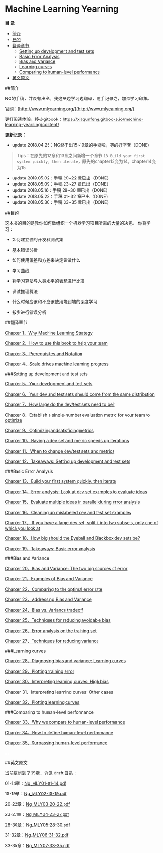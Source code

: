# Machine Learning Yearning

**目  录**

* [简介](#简介)
* [目的](#目的)
* [翻译章节](#翻译章节)
    * [Setting up development and test sets](#setting-up-development-and-test-sets)
    * [Basic Error Analysis](#basic-error-analysis)
    * [Bias and Variance](#bias-and-variance)
    * [Learning curves](#learning-curves)
    * [Comparing to human-level performance](#comparing-to-human-level-performance)
* [英文原文](#英文原文)

##简介

NG的手稿，并没有出全。我这里边学习边翻译，随手记录之，加深学习印象。 

官网：[http://www.mlyearning.org/](http://www.mlyearning.org/)

更好阅读体验，移步gitbook：https://xiaqunfeng.gitbooks.io/machine-learning-yearning/content/

**更新记录：**

- update 2018.04.25：NG终于出15~19章的手稿啦，等的好辛苦（DONE）

> Tips：在原先的12章和13章之间新增一个章节 `13 Build your first system quickly, then iterate`，原先的chapter13变为14，chapter14变为15

- update 2018.05.02：手稿 20~22 章已出（DONE）
- update 2018.05.09：手稿 23~27 章已出（DONE）
- update 2018.05.16：手稿 28~30 章已出（DONE）
- update 2018.05.23：手稿 31~32 章已出（DONE）
- update 2018.05.30：手稿 33~35 章已出（DONE）

##目的

这本书的目的是教你如何做组织一个机器学习项目所需的大量的决定。 你将学习：

* 如何建立你的开发和测试集

* 基本错误分析

* 如何使用偏差和方差来决定该做什么

* 学习曲线

* 将学习算法与人类水平的表现进行比较

* 调试推理算法

* 什么时候应该和不应该使用端到端的深度学习

* 按步进行错误分析

##翻译章节

[Chapter 1、Why Machine Learning Strategy](chapter1.md)

[Chapter 2、How to use this book to help your team](chapter2.md)

[Chapter 3、Prerequisites and Notation](chapter3.md)

[Chapter 4、Scale drives machine learning progress](chapter4.md)

###Setting up development and test sets

[Chapter 5、Your development and test sets](chapter5.md)

[Chapter 6、Your dev and test sets should come from the same distribution](chapter6.md)

[Chapter 7、How large do the dev/test sets need to be?](chapter7.md)

[Chapter 8、Establish a single-number evaluation metric for your team to optimize](chapter8.md)

[Chapter 9、Optimizingandsatisficingmetrics](chapter9.md)

[Chapter 10、Having a dev set and metric speeds up iterations](chapter10.md)

[Chapter 11、When to change dev/test sets and metrics](chapter11.md)

[Chapter 12、Takeaways: Setting up development and test sets](chapter12.md)

###Basic Error Analysis

[Chapter 13、Build your first system quickly, then iterate](chapter13.md)

[Chapter 14、Error analysis: Look at dev set examples to evaluate ideas](chapter14.md)

[Chapter 15、Evaluate multiple ideas in parallel during error analysis](chapter15.md)

[Chapter 16、Cleaning up mislabeled dev and test set examples](chapter16.md)

[Chapter 17、 If you have a large dev set, split it into two subsets, only one of which you look at](chapter17.md)

[Chapter 18、How big should the Eyeball and Blackbox dev sets be?](chapter18.md)

[Chapter 19、Takeaways: Basic error analysis](chapter19.md)

###Bias and Variance

[Chapter 20、Bias and Variance: The two big sources of error](chapter20.md)

[Chapter 21、Examples of Bias and Variance](chapter21.md)

[Chapter 22、Comparing to the optimal error rate](chapter22.md)

[Chapter 23、Addressing Bias and Variance](chapter23.md)

[Chapter 24、Bias vs. Variance tradeoff](chapter24.md)

[Chapter 25、Techniques for reducing avoidable bias](chapter25.md)

[Chapter 26、Error analysis on the training set](chapter26.md)

[Chapter 27、Techniques for reducing variance](chapter27.md)

###Learning curves

[Chapter 28、Diagnosing bias and variance: Learning curves](chapter28.md)

[Chapter 29、Plotting training error](chapter29.md)

[Chapter 30、Interpreting learning curves: High bias](chapter30.md)

[Chapter 31、Interpreting learning curves: Other cases](chapter31.md)

[Chapter 32、Plotting learning curves](chapter32.md)

###Comparing to human-level performance

[Chapter 33、Why we compare to human-level performance](chapter33.md)

[Chapter 34、How to define human-level performance](chapter34.md)

[Chapter 35、Surpassing human-level performance](chapter35.md)

...

##英文原文

当前更新到了35章，详见 draft 目录：

01-14章：[Ng_MLY01-01-14.pdf](draft/Ng_MLY01-01-14.pdf)

15-19章：[Ng_MLY02-15-19.pdf](draft/Ng_MLY02-15-19.pdf)

20-22章：[Ng_MLY03-20-22.pdf](draft/Ng_MLY03-20-22.pdf)

23-27章：[Ng_MLY04-23-27.pdf](draft/Ng_MLY04-23-27.pdf)

28-30章：[Ng_MLY05-28-30.pdf](draft/Ng_MLY05-28-30.pdf)

31-32章：[Ng_MLY06-31-32.pdf](draft/Ng_MLY06-31-32.pdf)

33-35章：[Ng_MLY07-33-35.pdf](draft/Ng_MLY07-33-35.pdf)
